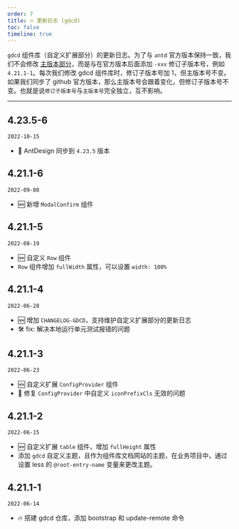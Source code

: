 ```yaml
---
order: 7
title: 🔥 更新日志 (gdcd)
toc: false
timeline: true
---
```


`gdcd` 组件库（自定义扩展部分）的更新日志。为了与 `antd` 官方版本保持一致，我们不会修改 [主版本部分](http://semver.org/)，而是与在官方版本后面添加 `-xxx` 修订子版本号，例如 `4.21.1-1`。每次我们修改 gdcd 组件库时，修订子版本号加 1，但主版本号不变。如果我们同步了 github 官方版本，那么主版本号会跟着变化，但修订子版本号不变。也就是说`修订子版本号`与`主版本号`完全独立，互不影响。

---

## 4.23.5-6

`2022-10-15`

- 🚀 AntDesign 同步到 `4.23.5` 版本

## 4.21.1-6

`2022-09-08`

- 🆕 新增 `ModalConfirm` 组件

## 4.21.1-5

`2022-08-19`

- 🆕 自定义 `Row` 组件
- `Row` 组件增加 `fullWidth` 属性，可以设置 `width: 100%`

## 4.21.1-4

`2022-06-28`

- 🆕 增加 `CHANGELOG-GDCD`，支持维护自定义扩展部分的更新日志
- 🛠 fix: 解决本地运行单元测试报错的问题

## 4.21.1-3

`2022-06-23`

- 🆕 自定义扩展 `ConfigProvider` 组件
- 🐞 修复 `ConfigProvider` 中自定义 `iconPrefixCls` 无效的问题

## 4.21.1-2

`2022-06-15`

- 🆕 自定义扩展 `table` 组件，增加 `fullHeight` 属性
- 添加 `gdcd` 自定义主题，且作为组件库文档网站的主题，在业务项目中，通过设置 less 的 `@root-entry-name` 变量来更改主题。

## 4.21.1-1

`2022-06-14`

- 🔥 搭建 gdcd 仓库，添加 bootstrap 和 update-remote 命令
